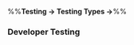 <link rel="stylesheet" href="{{baseUrl}}/css/textbook.css">

<div class="website-content">

%%**Testing → Testing Types →**%%

### Developer Testing

<div id="main">

<include src="./what/embed.md" />
<include src="./why/embed.md" />

</div>
</div>
